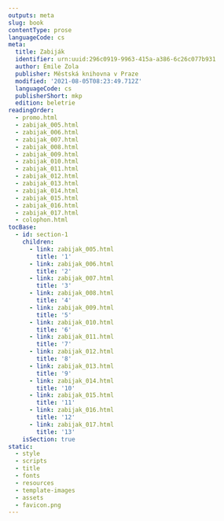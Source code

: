 ```yaml
---
outputs: meta
slug: book
contentType: prose
languageCode: cs
meta:
  title: Zabiják
  identifier: urn:uuid:296c0919-9963-415a-a386-6c26c077b931
  author: Émile Zola
  publisher: Městská knihovna v Praze
  modified: '2021-08-05T08:23:49.712Z'
  languageCode: cs
  publisherShort: mkp
  edition: beletrie
readingOrder:
  - promo.html
  - zabijak_005.html
  - zabijak_006.html
  - zabijak_007.html
  - zabijak_008.html
  - zabijak_009.html
  - zabijak_010.html
  - zabijak_011.html
  - zabijak_012.html
  - zabijak_013.html
  - zabijak_014.html
  - zabijak_015.html
  - zabijak_016.html
  - zabijak_017.html
  - colophon.html
tocBase:
  - id: section-1
    children:
      - link: zabijak_005.html
        title: '1'
      - link: zabijak_006.html
        title: '2'
      - link: zabijak_007.html
        title: '3'
      - link: zabijak_008.html
        title: '4'
      - link: zabijak_009.html
        title: '5'
      - link: zabijak_010.html
        title: '6'
      - link: zabijak_011.html
        title: '7'
      - link: zabijak_012.html
        title: '8'
      - link: zabijak_013.html
        title: '9'
      - link: zabijak_014.html
        title: '10'
      - link: zabijak_015.html
        title: '11'
      - link: zabijak_016.html
        title: '12'
      - link: zabijak_017.html
        title: '13'
    isSection: true
static:
  - style
  - scripts
  - title
  - fonts
  - resources
  - template-images
  - assets
  - favicon.png
---
```

